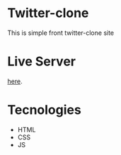 # Twitter-clone
This is simple front twitter-clone site

# Live Server
[here](https://abdalsharief.github.io/twitter-clone/).

# Tecnologies
- HTML
- CSS
- JS
